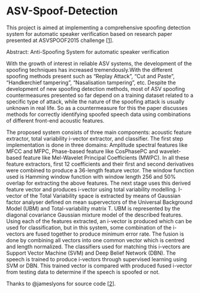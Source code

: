 # ASV-Spoof-Detection

This project is aimed at implementing a comprehensive spoofing detection system for automatic speaker verification based on research paper presented at ASVSPOOF2015 challenge [[1]].

Abstract:	Anti-Spoofing System for automatic speaker verification

With the growth of interest in reliable ASV systems, the development of the spoofing techniques has increased tremendously.With the different spoofing methods present such as “Replay Attack”, “Cut and Paste”, “Handkerchief tampering”, “Nasalisation tampering”, etc. Despite the development of new spoofing detection methods, most of ASV spoofing countermeasures presented so far depend on a training dataset related to a specific type of attack, while the nature of the spoofing attack is usually unknown in real life. So as a countermeasure for this the paper discusses methods for correctly identifying spoofed speech data using combinations of different front-end acoustic features.
	
The proposed system consists of three main components: acoustic feature extractor, total variability i-vector extractor, and classifier. The first step implementation is done in three domains: Amplitude spectral features like MFCC and MFPC, Phase-based feature like CosPhasePC and wavelet-based feature like Mel-Wavelet Principal Coefficients (MWPC). In all these feature extractors, first 12 coefficients and their first and second derivatives were combined to produce a 36-length feature vector. The window function used is Hamming window function with window length 256 and 50% overlap for extracting the above features. The next stage uses this derived feature vector and produces i-vector using total variability modelling. I-vector of the Total Variability space is extracted by means of Gaussian factor analyser defined on mean supervectors of the Universal Background Model (UBM) and Total-variability matrix T. UBM is represented by the diagonal covariance Gaussian mixture model of the described features. Using each of the features extracted, an i-vector is produced which can be used for classification, but in this system, some combination of the i-vectors are fused together to produce minimum error rate. The fusion is done by combining all vectors into one common vector which is centred and length normalized. The classifiers used for matching this i-vectors are Support Vector Machine (SVM) and Deep Belief Network (DBN). The speech is trained to produce i-vectors through supervised learning using SVM or DBN. This trained vector is compared with produced fused i-vector from testing data to determine if the speech is spoofed or not.

Thanks to @jameslyons for source code [[2]].

[1]: http://ieeexplore.ieee.org/xpls/icp.jsp?arnumber=7472724
[2]: https://github.com/jameslyons/python_speech_features

